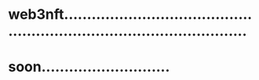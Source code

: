 # web3nft.............................................................................................
# soon............................
